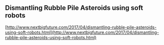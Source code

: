 ## Dismantling Rubble Pile Asteroids using soft robots
  
  [http://www.nextbigfuture.com/2017/04/dismantling-rubble-pile-asteroids-using-soft-robots.html](http://www.nextbigfuture.com/2017/04/dismantling-rubble-pile-asteroids-using-soft-robots.html)